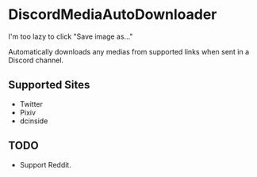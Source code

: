 # DiscordMediaAutoDownloader
I'm too lazy to click "Save image as..."

Automatically downloads any medias from supported links when sent in a Discord channel. 

## Supported Sites

- Twitter
- Pixiv
- dcinside

## TODO
- Support Reddit.
